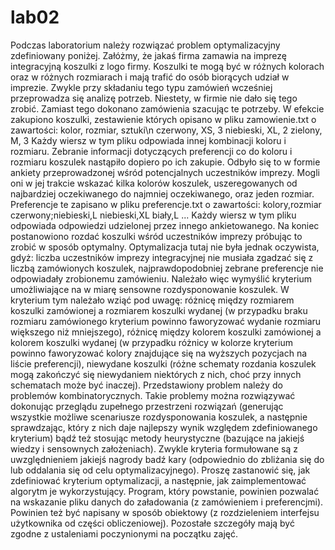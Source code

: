 # lab02

Podczas laboratorium należy rozwiązać problem optymalizacyjny zdefiniowany poniżej. Załóżmy, że jakaś firma zamawia na imprezę integracyjną koszulki z logo firmy. Koszulki te mogą być w różnych kolorach oraz w różnych rozmiarach i mają trafić do osób biorących udział w imprezie. Zwykle przy składaniu tego typu zamówień wcześniej przeprowadza się analizę potrzeb. Niestety, w firmie nie dało się tego zrobić. Zamiast tego dokonano zamówienia szacując te potrzeby. W efekcie zakupiono koszulki, zestawienie których opisano w pliku zamowienie.txt o zawartości:
kolor, rozmiar, sztuki\n
czerwony, XS, 3
niebieski, XL, 2
zielony, M, 3
Każdy wiersz w tym pliku odpowiada innej kombinacji koloru i rozmiaru. Zebranie informacji dotyczących preferencji co do koloru i rozmiaru koszulek nastąpiło dopiero po ich zakupie. Odbyło się to w formie ankiety przeprowadzonej wśród potencjalnych uczestników imprezy. Mogli oni w jej trakcie wskazać kilka kolorów koszulek, uszeregowanych od najbardziej oczekiwanego do najmniej oczekiwanego, oraz jeden rozmiar. Preferencje te zapisano w pliku preferencje.txt o zawartości:
kolory,rozmiar
czerwony;niebieski,L
niebieski,XL
biały,L
...
Każdy wiersz w tym pliku odpowiada odpowiedzi udzielonej przez innego ankietowanego. Na koniec postanowiono rozdać koszulki wśród uczestników imprezy próbując to zrobić w sposób optymalny. Optymalizacja tutaj nie była jednak oczywista, gdyż:
liczba uczestników imprezy integracyjnej nie musiała zgadzać się z liczbą zamówionych koszulek,
najprawdopodobniej zebrane preferencje nie odpowiadały zrobionemu zamówieniu.
Należało więc wymyślić kryterium umożliwiające na w miarę sensowne rozdysponowanie koszulek. W kryterium tym należało wziąć pod uwagę:
różnicę między rozmiarem koszulki zamówionej a rozmiarem koszulki wydanej (w przypadku braku rozmiaru zamówionego kryterium powinno faworyzować wydanie rozmiaru większego niż mniejszego),
różnicę między kolorem koszulki zamówionej a kolorem koszulki wydanej (w przypadku różnicy w kolorze kryterium powinno faworyzować kolory znajdujące się na wyższych pozycjach na liście preferencji),
niewydane koszulki (różne schematy rozdania koszulek mogą zakończyć się niewydaniem niektórych z nich, choć przy innych schematach może być inaczej).
Przedstawiony problem należy do problemów kombinatorycznych. Takie problemy można rozwiązywać dokonując przeglądu zupełnego przestrzeni rozwiązań (generując wszystkie możliwe scenariusze rozdysponowania koszulek, a następnie sprawdzając, który z nich daje najlepszy wynik względem zdefiniowanego kryterium) bądź też stosując metody heurystyczne (bazujące na jakiejś wiedzy i sensownych założeniach). Zwykle kryteria formułowane są z uwzględnieniem jakiejś nagrody badź kary (odpowiednio do zbliżania się do lub oddalania się od celu optymalizacyjnego). Proszę zastanowić się, jak zdefiniować kryterium optymalizacji, a następnie, jak zaimplementować algorytm je wykorzystujący. Program, który powstanie, powinien pozwalać na wskazanie pliku danych do załadowania (z zamówieniem i preferencjmi). Powinien też być napisany w sposób obiektowy (z rozdzieleniem interfejsu użytkownika od części obliczeniowej). Pozostałe szczegóły mają być zgodne z ustaleniami poczynionymi na początku zajęć.
